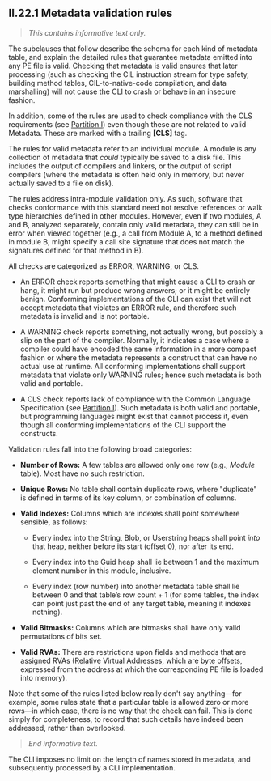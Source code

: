 ## II.22.1 Metadata validation rules

> _This contains informative text only._

The subclauses that follow describe the schema for each kind of metadata table, and explain the detailed rules that guarantee metadata emitted into any PE file is valid. Checking that metadata is valid ensures that later processing (such as checking the CIL instruction stream for type safety, building method tables, CIL-to-native-code compilation, and data marshalling) will not cause the CLI to crash or behave in an insecure fashion.

In addition, some of the rules are used to check compliance with the CLS requirements (see [Partition I](#todo-missing-hyperlink)) even though these are not related to valid Metadata. These are marked with a trailing **\[CLS\]** tag.

The rules for valid metadata refer to an individual module. A module is any collection of metadata that *could* typically be saved to a disk file. This includes the output of compilers and linkers, or the output of script compilers (where the metadata is often held only in memory, but never actually saved to a file on disk).

The rules address intra-module validation only.  As such, software that checks conformance with this standard need not resolve references or walk type hierarchies defined in other modules. However, even if two modules, A and B, analyzed separately, contain only valid metadata, they can still be in error when viewed together (e.g., a call from Module A, to a method defined in module B, might specify a call site signature that does not match the signatures defined for that method in B).

All checks are categorized as ERROR, WARNING, or CLS.

 * An ERROR check reports something that might cause a CLI to crash or hang, it might run but produce wrong answers; or it might be entirely benign. Conforming implementations of the CLI can exist that will not accept metadata that violates an ERROR rule, and therefore such metadata is invalid and is not portable.

 * A WARNING check reports something, not actually wrong, but possibly a slip on the part of the compiler. Normally, it indicates a case where a compiler could have encoded the same information in a more compact fashion or where the metadata represents a construct that can have no actual use at runtime. All conforming implementations shall support metadata that violate only WARNING rules; hence such metadata is both valid and portable.

 * A CLS check reports lack of compliance with the Common Language Specification (see [Partition I](#todo-missing-hyperlink)). Such metadata is both valid and portable, but programming languages might exist that cannot process it, even though all conforming implementations of the CLI support the constructs.

Validation rules fall into the following broad categories:

 * **Number of Rows:** A few tables are allowed only one row (e.g., *Module* table). Most have no such restriction.

 * **Unique Rows:** No table shall contain duplicate rows, where "duplicate" is defined in terms of its key column, or combination of columns.

 * **Valid Indexes:** Columns which are indexes shall point somewhere sensible, as follows:

    * Every index into the String, Blob, or Userstring heaps shall point *into* that heap, neither before its start (offset 0), nor after its end.

    * Every index into the Guid heap shall lie between 1 and the maximum element number in this module, inclusive.

    * Every index (row number) into another metadata table shall lie between 0 and that table’s row count + 1 (for some tables, the index can point just past the end of any target table, meaning it indexes nothing).

 * **Valid Bitmasks:** Columns which are bitmasks shall have only valid permutations of bits set.

 * **Valid RVAs:** There are restrictions upon fields and methods that are assigned RVAs (Relative Virtual Addresses, which are byte offsets, expressed from the address at which the corresponding PE file is loaded into memory).

Note that some of the rules listed below really don't say anything&mdash;for example, some rules state that a particular table is allowed zero or more rows&mdash;in which case, there is no way that the check can fail. This is done simply for completeness, to record that such details have indeed been addressed, rather than overlooked.

> _End informative text._

The CLI imposes no limit on the length of names stored in metadata, and subsequently processed by a CLI implementation.
